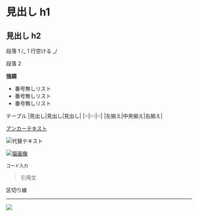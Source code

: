 # 見出し h1

## 見出し h2

段落 1 /_ 1 行空ける _/

段落 2

**強調**

- 番号無しリスト
- 番号無しリスト
- 番号無しリスト

テーブル
|見出し|見出し|見出し|
|:-|:-:|-:|
|左揃え|中央揃え|右揃え|

[アンカーテキスト](リンクパス)

![代替テキスト](https://placekitten.com/200/200)

[![猫画像](https://placekitten.com/200/200)](https://placekitten.com/)

`コード入力`

> 引用文

区切り線

---

<!-- バージョンチップ -->

![](https://img.shields.io/badge/左側の文字-右側の文字-ff0000.svg)
